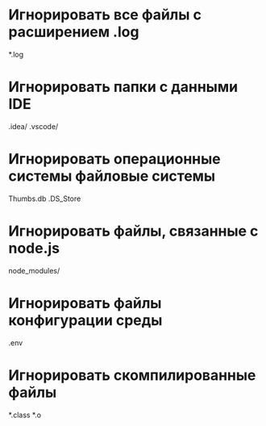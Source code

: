 # Игнорировать все файлы с расширением .log
*.log

# Игнорировать папки с данными IDE
.idea/
.vscode/

# Игнорировать операционные системы файловые системы
Thumbs.db
.DS_Store

# Игнорировать файлы, связанные с node.js
node_modules/

# Игнорировать файлы конфигурации среды
.env

# Игнорировать скомпилированные файлы
*.class
*.o
